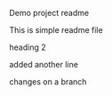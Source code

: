 Demo project readme

This is simple readme file

heading 2

added another line


changes on a branch